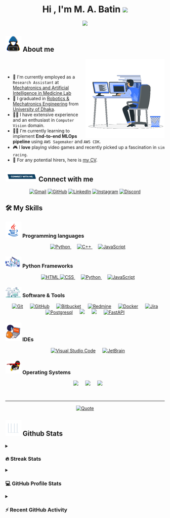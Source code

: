 <h1 align="center">Hi , I'm M. A. Batin <img src="https://media.giphy.com/media/hvRJCLFzcasrR4ia7z/giphy.gif" width="35"></h1>
<p align="center">
  <a href="https://github.com/DenverCoder1/readme-typing-svg"><img src="https://readme-typing-svg.herokuapp.com?font=Time+New+Roman&color=%23C8BE25&size=30&center=true&vCenter=true&width=600&height=100&lines=Research+Assistant+@MAIMLab;Computer+Vision+Enthusiast;MLOps+Engineer;Finalist+@Robi+Datathon+3.0;Love+to+learn+new+technologies"></a>
</p>

	
## <picture><img src = "https://github.com/MABatin/MABatin/blob/main/images/about_me.gif?raw=true" width = 50px></picture> About me

<picture> <img align="right" src="https://github.com/MABatin/MABatin/blob/main/images/Right_Side.gif?raw=true" width = 250px></picture>

<br><br>

- 🏢 I'm currently employed as a `Research Assistant` at [Mechatronics and Artificial Intelligence in Medicine Lab](https://maimlab.com/)
- 🏫 I graduated in [Robotics & Mechatronics Engineering](https://www.du.ac.bd/body/RME) from [University of Dhaka](https://du.ac.bd/).
- 🧑‍💻 I have extensive experience and an enthusiast in `Computer Vision` domain.
- 🧑‍🎓 I'm currently learning to implement **End-to-end MLOps pipeline** using `AWS Sagemaker` and `AWS CDK`.
- 🎮 I **love** playing video games and recently picked up a fascination in `sim racing`.
- 🤔 For any potential hirers, here is [my CV](https://shorturl.at/WcySq).


## <picture> <img src="https://github.com/MABatin/MABatin/blob/main/images/Connect-with-me.gif?raw=true" width="100px"> </picture> Connect with me
<p align="center">
	<a href="mailto:leonhsn18@gmail.com"><img img src="https://img.shields.io/badge/gmail-%23EA4335.svg?style=plastic&logo=gmail&logoColor=white" alt="Gmail"/></a>
	<a href="https://github.com/MABatin"><img src="https://img.shields.io/badge/github-%23181717.svg?style=plastic&logo=github&logoColor=white" alt="GitHub"/></a>
	<a href="https://www.linkedin.com/in/m-a-batin-b42910293/"><img src="https://img.shields.io/badge/linkedin-%230A66C2.svg?style=plastic&logo=linkedin&logoColor=white" alt="LinkedIn"/></a>
	<a href="https://www.instagram.com/_.unholytsar._/"><img src="https://img.shields.io/badge/instagram-%23E4405F.svg?style=plastic&logo=instagram&logoColor=white" alt="Instagram"/></a>
	<a href="https://discordapp.com/users/1233164426794766346"><img src="https://img.shields.io/badge/discord-%235865F2.svg?style=plastic&logo=discord&logoColor=white" alt="Discord"/></a>
</p>



## 🛠️ My Skills

### <picture> <img src = "https://github.com/MABatin/MABatin/blob/main/images/Programming_Languages.gif?raw=true" width = 50px>  </picture> Programming languages

<p align="center"> 
  &emsp; 
  <a href="https://www.python.org" target="_blank">
    <img alt="Python" src="https://img.shields.io/badge/Python%20-%2314354C.svg?style=plastic&logo=python&logoColor=">
  </a> 
  &emsp;
  <a href="https://www.w3schools.com/cpp/" target="_blank"> 
    <img alt="C++" src="https://img.shields.io/badge/C++%20-%2300599C.svg?style=plastic&logo=c%2B%2B&logoColor=white">
  </a> 
  &emsp;
  <a href="https://developer.mozilla.org/en-US/docs/Web/JavaScript" target="_blank"> 
     <img alt="JavaScript" src="https://img.shields.io/badge/JavaScript%20-%23F7DF1E.svg?style=plastic&logo=javascript&logoColor=black">
   </a>   
</p>

### <picture> <img src = "https://github.com/MABatin/MABatin/blob/main/images/Frameworks.gif?raw=true" width = 50px>  </picture> Python Frameworks
<p align="center"> 
  &emsp; 
  <a href="https://pytorch.org/" target="_blank"> 
   <img alt="HTML" src="https://img.shields.io/badge/PyTorch-%23EE4C2C.svg?style=plastic&logo=pytorch&logoColor=white" alt="PyTorch>
  </a>   
  &emsp;
  <a href="https://www.tensorflow.org/" target="_blank">
    <img alt="CSS" src="https://img.shields.io/badge/TensorFlow-%23FF6F00.svg?style=plastic&logo=tensorflow&logoColor=white" alt="TensorFlow">
  </a> 
  &emsp;
  <a href="https://scikit-learn.org/stable/" target="_blank">
    <img alt="Python" src="https://img.shields.io/badge/scikit--learn-%23F7931E.svg?style=plastic&logo=scikit-learn&logoColor=white" alt="scikit-learn">
  </a>
  &emsp;
  <a href="https://opencv.org/" target="_blank"> 
     <img alt="JavaScript" src="https://img.shields.io/badge/OpenCV-%235C3EE8.svg?style=plastic&logo=opencv&logoColor=white" alt="OpenCV">
   </a>
</p>

 ### <picture> <img src = "https://github.com/MABatin/MABatin/blob/main/images/Software_Tools.gif?raw=true" width = 50px>  </picture> Software & Tools
 
<p align="center">
  &emsp;
    <a href="#"><img alt="Git" src="https://img.shields.io/badge/Git%20-%23F05033.svg?style=plastic&logo=git&logoColor=white"></a>
  &emsp;
    <a href="#"><img alt="GitHub" src="https://img.shields.io/badge/github-%23181717.svg?style=plastic&logo=github&logoColor=white"></a>
  &emsp;
    <a href="#"><img alt="Bitbucket" src="https://img.shields.io/badge/Bitbucket-%2300536B.svg?style=plastic&logo=bitbucket&logoColor=white" alt="Bitbucket"></a>
  &emsp;
    <a href="#"><img alt="Redmine" src="https://img.shields.io/badge/Redmine-%23B32024.svg?style=plastic&logo=redmine&logoColor=white" alt="Redmine"></a>
  &emsp;
    <a href="#"><img alt="Docker" src="https://img.shields.io/badge/Docker-%230073EC.svg?style=plastic&logo=docker&logoColor=white" alt="Docker"></a>
  &emsp;
    <a href="#"><img alt="Jira" src="https://img.shields.io/badge/Jira-%230052CC.svg?style=plastic&logo=jira&logoColor=white" alt="Jira"></a>
  &emsp;
    <a href="#"><img alt="Postgresql" src="https://img.shields.io/badge/PostgreSQL-%23336791.svg?style=plastic&logo=postgresql&logoColor=white" alt="PostgreSQL"></a>
    &emsp;
    <a href="#"><img src="https://img.shields.io/badge/mysql-%234479A1.svg?&style=plastic&logo=mysql&logoColor=white"/></a>
    &emsp;
    <a href="#"><img src="https://img.shields.io/badge/latex-%23008080.svg?&style=plastic&logo=latex&logoColor=white" /></a>
    &emsp;
    <a href="#"><img src="https://img.shields.io/badge/FastAPI-%23009688.svg?style=plastic&logo=fastapi&logoColor=white" alt="FastAPI" /></a>
</p>

 ### <picture> <img src = "https://github.com/MABatin/MABatin/blob/main/images/IDEs.gif?raw=true" width = 50px>  </picture> IDEs
 
<p align="center">
  &emsp;
    <a href="#"><img alt="Visual Studio Code" src="https://img.shields.io/badge/Visual%20Studio%20Code-0078d7.svg?style=plastic&logo=visual-studio-code&logoColor=white"></a>
  &emsp;
    <a href="#"><img alt="JetBrain" src="https://img.shields.io/badge/jetbrains-%23000000.svg?style=plastic&logo=jetbrains&logoColor=white" /></a>
</p>

 

 ### <picture> <img src = "https://github.com/MABatin/MABatin/blob/main/images/OS.gif?raw=true" width = 50px>  </picture> Operating Systems
 
<p align="center">
  &emsp;
    <a href="#"><img src="https://img.shields.io/badge/Linux-FCC624?style=plastic&logo=linux&logoColor=black"></a>
  &emsp;
    <a href="#"><img src="https://img.shields.io/badge/Ubuntu-E95420?style=plastic&logo=ubuntu&logoColor=white"></a>
  &emsp;
    <a href="#"><img src="https://img.shields.io/badge/Windows-0078D6?style=plastic&logo=windows&logoColor=white"></a>
</p>

<br>

---

<p align = "center">
	<a href="https://github.com/piyushsuthar/github-readme-quotes"> <img alt = "Quote" src="https://quotes-github-readme.vercel.app/api?type=horizontal&theme=tokyonight&animation=grow_out_in&quoteCategory=machinelearning"></a>
</p>

## <picture> <img src = "https://github.com/MABatin/MABatin/blob/main/images/Statistics.gif?raw=true" width = 50px>  </picture> Github Stats

<details><summary><h3> 🔥 Streak Stats</h3></summary>

<p align="center"><img src="https://github-readme-streak-stats.herokuapp.com/?user=MABatin&theme=tokyonight_duo" alt="MABatin" /></p>

</details>
  
<details><summary><h3>💻 GitHub Profile Stats</h3></summary>

	
<p align="center">
    <a href="https://github.com/anuraghazra/github-readme-stats">
	    <img alt="MABatin's Github Stats" src="https://github-readme-stats.vercel.app/api?username=MABatin&show_icons=true&count_private=true&locale=en&theme=tokyonight&layout=compact" height="230px"/></a>
	  <img src="https://github-readme-stats.vercel.app/api/top-langs?username=MABatin&langs_count=10&show_icons=true&locale=en&theme=tokyonight" alt="MABatin" height="230px"/>
<br/>

  <b>Note:</b> Top languages is only a metric of the languages my public code consists of and doesn't reflect experience or skill level.
  </p>
</details>


<details><summary><h3>⚡ Recent GitHub Activity</h3></summary>

	
<img src="https://github-readme-activity-graph.vercel.app/graph?username=MABatin&bg_color=1a1b27&color=aa82d9&line=628edb&point=64bfaf&area=true&hide_border=true">
 
</details>
